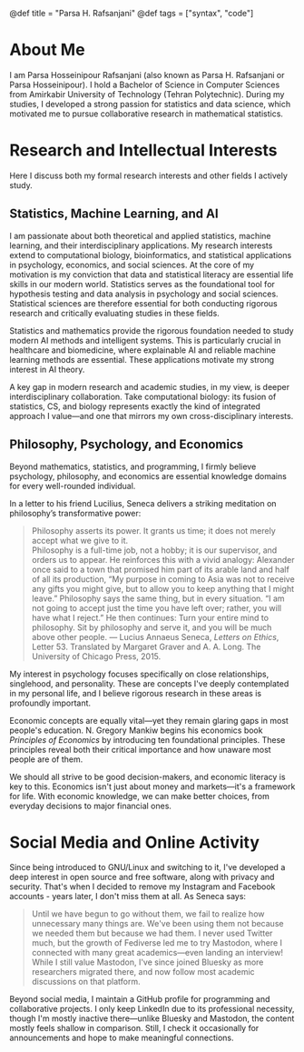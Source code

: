 @def title = "Parsa H. Rafsanjani"
@def tags = ["syntax", "code"]

# About Me

I am Parsa Hosseinipour Rafsanjani (also known as Parsa H. Rafsanjani or Parsa Hosseinipour).
I hold a Bachelor of Science in Computer Sciences from Amirkabir University of Technology (Tehran Polytechnic).
During my studies, I developed a strong passion for statistics and data science,
which motivated me to pursue collaborative research in mathematical statistics.

# Research and Intellectual Interests

Here I discuss both my formal research interests and other fields I actively study.

## Statistics, Machine Learning, and AI

I am passionate about both theoretical and applied statistics, machine learning, and their interdisciplinary applications.
My research interests extend to computational biology, bioinformatics, and statistical applications in psychology, economics, and social sciences.
At the core of my motivation is my conviction that data and statistical literacy are essential life skills in our modern world.
Statistics serves as the foundational tool for hypothesis testing and data analysis in psychology and social sciences.
Statistical sciences are therefore essential for both conducting rigorous research and critically evaluating studies in these fields.

Statistics and mathematics provide the rigorous foundation needed to study modern AI methods and intelligent systems.
This is particularly crucial in healthcare and biomedicine,
where explainable AI and reliable machine learning methods are essential.
These applications motivate my strong interest in AI theory.

A key gap in modern research and academic studies, in my view, is deeper interdisciplinary collaboration.
Take computational biology: its fusion of statistics, CS, and biology represents exactly the kind of integrated approach I value—and one that mirrors my own cross-disciplinary interests.

## Philosophy, Psychology, and Economics

Beyond mathematics, statistics, and programming, I firmly believe psychology, philosophy, and economics are essential knowledge domains for every well-rounded individual.

In a letter to his friend Lucilius, Seneca delivers a striking meditation on philosophy’s transformative power:
> Philosophy asserts its power. It grants us time; it does not merely accept what we give to it.  
> Philosophy is a full-time job, not a hobby; it is our supervisor, and orders us to appear.
He reinforces this with a vivid analogy:
> Alexander once said to a town that promised him part of its arable land and half of all its
> production, “My purpose in coming to Asia was not to receive any
> gifts you might give, but to allow you to keep anything that I might
> leave.” Philosophy says the same thing, but in every situation. “I am
> not going to accept just the time you have left over; rather, you will
> have what I reject.”
He then continues:
> Turn your entire mind to philosophy. Sit by philosophy and serve it, and you will be much above other people.
― Lucius Annaeus Seneca, *Letters on Ethics*, Letter 53. Translated by Margaret Graver and A. A. Long. The University of Chicago Press, 2015.

My interest in psychology focuses specifically on close relationships, singlehood, and personality. These are concepts I've deeply contemplated in my personal life, and I believe rigorous research in these areas is profoundly important.

Economic concepts are equally vital—yet they remain glaring gaps in most people's education.
N. Gregory Mankiw begins his economics book *Principles of Economics* by introducing ten foundational principles. These principles reveal both their critical importance and how unaware most people are of them.

We should all strive to be good decision-makers, and economic literacy is key to this. Economics isn't just about money and markets—it's a framework for life. With economic knowledge, we can make better choices, from everyday decisions to major financial ones.

# Social Media and Online Activity

Since being introduced to GNU/Linux and switching to it, I've developed a deep interest in open source and free software, along with privacy and security.
That's when I decided to remove my Instagram and Facebook accounts - years later, I don't miss them at all.
As Seneca says:
> Until we have begun to go without them, we fail to realize how unnecessary many things are. We've been using them not because we needed them but because we had them.
I never used Twitter much, but the growth of Fediverse led me to try Mastodon, where I connected with many great academics—even landing an interview!
While I still value Mastodon, I've since joined Bluesky as more researchers migrated there, and now follow most academic discussions on that platform.

Beyond social media, I maintain a GitHub profile for programming and collaborative projects.
I only keep LinkedIn due to its professional necessity, though I'm mostly inactive there—unlike Bluesky and Mastodon, the content mostly feels shallow in comparison.
Still, I check it occasionally for announcements and hope to make meaningful connections.
